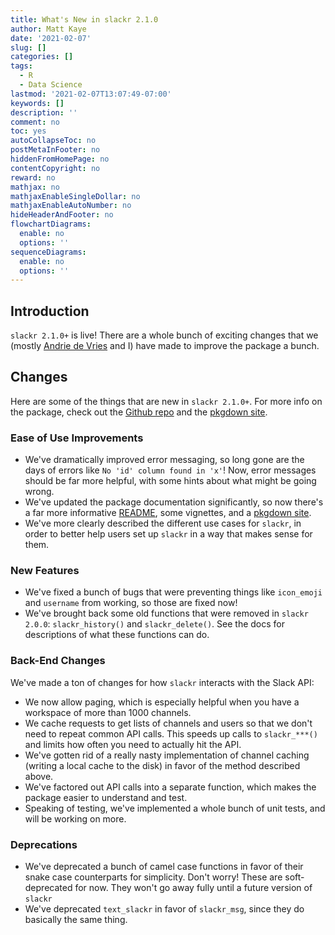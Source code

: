 ```yaml
---
title: What's New in slackr 2.1.0
author: Matt Kaye
date: '2021-02-07'
slug: []
categories: []
tags:
  - R
  - Data Science
lastmod: '2021-02-07T13:07:49-07:00'
keywords: []
description: ''
comment: no
toc: yes
autoCollapseToc: no
postMetaInFooter: no
hiddenFromHomePage: no
contentCopyright: no
reward: no
mathjax: no
mathjaxEnableSingleDollar: no
mathjaxEnableAutoNumber: no
hideHeaderAndFooter: no
flowchartDiagrams:
  enable: no
  options: ''
sequenceDiagrams:
  enable: no
  options: ''
---
```


## Introduction

`slackr 2.1.0+` is live! There are a whole bunch of exciting changes that we (mostly [Andrie de Vries](https://github.com/andrie) and I) have made to improve the package a bunch.

## Changes

Here are some of the things that are new in `slackr 2.1.0+`. For more info on the package, check out the [Github repo](https://github.com/mrkaye97/slackr) and the [pkgdown site](https://mrkaye97.github.io/slackr/index.html).

### Ease of Use Improvements

* We've dramatically improved error messaging, so long gone are the days of errors like `No 'id' column found in 'x'`! Now, error messages should be far more helpful, with some hints about what might be going wrong.
* We've updated the package documentation significantly, so now there's a far more informative [README](https://github.com/mrkaye97/slackr), some vignettes, and a [pkgdown site](https://mrkaye97.github.io/slackr/index.html). 
* We've more clearly described the different use cases for `slackr`, in order to better help users set up `slackr` in a way that makes sense for them.

### New Features

* We've fixed a bunch of bugs that were preventing things like `icon_emoji` and `username` from working, so those are fixed now!
* We've brought back some old functions that were removed in `slackr 2.0.0`: `slackr_history()` and `slackr_delete()`. See the docs for descriptions of what these functions can do.

### Back-End Changes

We've made a ton of changes for how `slackr` interacts with the Slack API:

* We now allow paging, which is especially helpful when you have a workspace of more than 1000 channels.
* We cache requests to get lists of channels and users so that we don't need to repeat common API calls. This speeds up calls to `slackr_***()` and limits how often you need to actually hit the API.
* We've gotten rid of a really nasty implementation of channel caching (writing a local cache to the disk) in favor of the method described above.
* We've factored out API calls into a separate function, which makes the package easier to understand and test.
* Speaking of testing, we've implemented a whole bunch of unit tests, and will be working on more.

### Deprecations

* We've deprecated a bunch of camel case functions in favor of their snake case counterparts for simplicity. Don't worry! These are soft-deprecated for now. They won't go away fully until a future version of `slackr`
* We've deprecated `text_slackr` in favor of `slackr_msg`, since they do basically the same thing.



